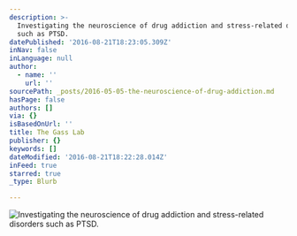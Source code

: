 ```yaml
---
description: >-
  Investigating the neuroscience of drug addiction and stress-related disorders
  such as PTSD. 
datePublished: '2016-08-21T18:23:05.309Z'
inNav: false
inLanguage: null
author:
  - name: ''
    url: ''
sourcePath: _posts/2016-05-05-the-neuroscience-of-drug-addiction.md
hasPage: false
authors: []
via: {}
isBasedOnUrl: ''
title: The Gass Lab
publisher: {}
keywords: []
dateModified: '2016-08-21T18:22:28.014Z'
inFeed: true
starred: true
_type: Blurb

---
```

![Investigating the neuroscience of drug addiction and stress-related disorders such as PTSD. ](https://s3-us-west-2.amazonaws.com/the-grid-img/p/d71abe83747dc92521a0f8f2d4b9a1815ab5ddc3.jpg)
